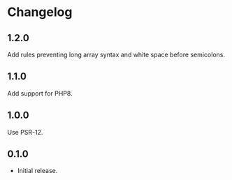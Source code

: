 # Changelog

## 1.2.0

Add rules preventing long array syntax and white space before semicolons.

## 1.1.0

Add support for PHP8.

## 1.0.0

Use PSR-12.

## 0.1.0

- Initial release.
